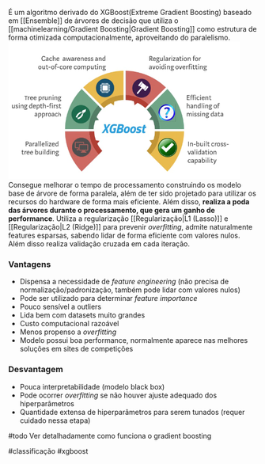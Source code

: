 É um algoritmo derivado do XGBoost(Extreme Gradient Boosting) baseado em [[Ensemble]] de árvores de decisão que utiliza o [[machinelearning/Gradient Boosting|Gradient Boosting]] como estrutura de forma otimizada computacionalmente, aproveitando do paralelismo.
![Benefícios XGBoost|center](notes/images/xgboost.png)
Consegue melhorar o tempo de processamento construindo os modelo base de árvore de forma paralela, além de ter sido projetado para utilizar os recursos do hardware de forma mais eficiente. Além disso, **realiza a poda das árvores durante o processamento, que gera um ganho de performance**.
Utiliza a regularização [[Regularização|L1 (Lasso)]] e [[Regularização|L2 (Ridge)]] para prevenir *overfitting*, admite naturalmente features esparsas, sabendo lidar de forma eficiente com valores nulos. Além disso realiza validação cruzada em cada iteração.

### Vantagens
- Dispensa a necessidade de *feature engineering* (não precisa de normalização/padronização, também pode lidar com valores nulos)
- Pode ser utilizado para determinar *feature importance*
- Pouco sensível a outliers
- Lida bem com datasets muito grandes
- Custo computacional razoável
- Menos propenso a *overfitting*
- Modelo possui boa performance, normalmente aparece nas melhores soluções em sites de competições

### Desvantagem
- Pouca interpretabilidade (modelo black box)
- Pode ocorrer *overfitting* se não houver ajuste adequado dos hiperparâmetros
- Quantidade extensa de hiperparâmetros para serem tunados (requer cuidado nessa etapa)


#todo 
Ver detalhadamente como funciona o gradient boosting


#classificação #xgboost
